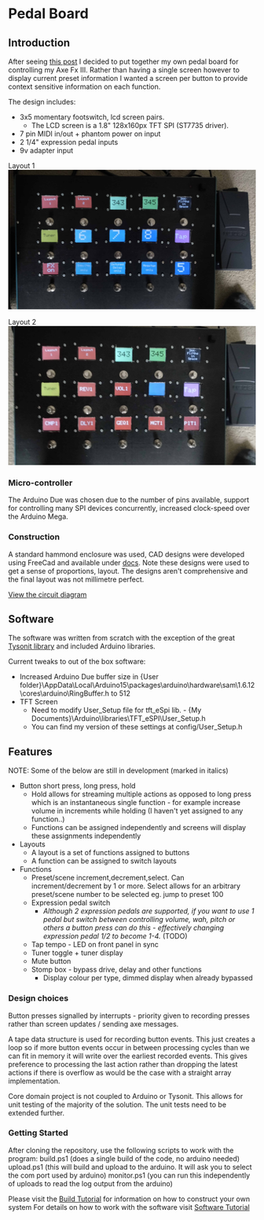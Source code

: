 # Pedal Board
## Introduction

After seeing [this post](https://forum.fractalaudio.com/threads/diy-axe-fx-foot-controller-for-50-open-project.119882) I decided to put together my own pedal board for controlling my Axe Fx III. Rather than having a single screen however to display current preset information I wanted a screen per button to provide context sensitive information on each function.

The design includes:
* 3x5 momentary footswitch, lcd screen pairs. 
  * The LCD screen is a 1.8" 128x160px TFT SPI (ST7735 driver). 
* 7 pin MIDI in/out + phantom power on input
* 2 1/4" expression pedal inputs
* 9v adapter input

Layout 1
![Layout 1](/docs/demo_layout_1.jpg)

Layout 2
![Layout 2](/docs/demo_layout_2.jpg)

### Micro-controller
The Arduino Due was chosen due to the number of pins available, support for controlling many SPI devices concurrently, increased clock-speed over the Arduino Mega.

### Construction
A standard hammond enclosure was used, CAD designs were developed using FreeCad and available under [docs](docs). Note these designs were used to get a sense of proportions, layout. The designs aren't comprehensive and the final layout was not millimetre perfect.

[View the circuit diagram](docs/schematic.png)

## Software
The software was written from scratch with the exception of the great [Tysonit library](https://forum.fractalaudio.com/threads/arduino-axe-fx-control-library.147477/) and included Arduino libraries.

Current tweaks to out of the box software:
* Increased Arduino Due buffer size in {User folder}\AppData\Local\Arduino15\packages\arduino\hardware\sam\1.6.12\cores\arduino\RingBuffer.h to 512
* TFT Screen 
    - Need to modify User_Setup file for tft_eSpi lib. - {My Documents}\Arduino\libraries\TFT_eSPI\User_Setup.h
    - You can find my version of these settings at config/User_Setup.h

## Features
NOTE: Some of the below are still in development (marked in italics)
* Button short press, long press, hold
  * Hold allows for streaming multiple actions as opposed to long press which is an instantaneous single function - for example increase volume in increments while holding (I haven't yet assigned to any function..)
  * Functions can be assigned independently and screens will display these assignments independently
* Layouts
  * A layout is a set of functions assigned to buttons
  * A function can be assigned to switch layouts
* Functions
  * Preset/scene increment,decrement,select. Can increment/decrement by 1 or more. Select allows for an arbitrary preset/scene number to be selected eg. jump to preset 100
  * Expression pedal switch
    * *Although 2 expression pedals are supported, if you want to use 1 pedal but switch between controlling volume, wah, pitch or others a button press can do this - effectively changing expression pedal 1/2 to become 1-4.* (TODO)
  * Tap tempo - LED on front panel in sync
  * Tuner toggle + tuner display
  * Mute button
  * Stomp box - bypass drive, delay and other functions
    * Display colour per type, dimmed display when already bypassed  

### Design choices
Button presses signalled by interrupts - priority given to recording presses rather than screen updates / sending axe messages. 

A tape data structure is used for recording button events. This just creates a loop so if more button events occur in between processing cycles than we can fit in memory it will write over the earliest recorded events. This gives preference to processing the last action rather than dropping the latest actions if there is overflow as would be the case with a straight array implementation.

Core domain project is not coupled to Arduino or Tysonit. This allows for unit testing of the majority of the solution. The unit tests need to be extended further.


### Getting Started
After cloning the repository, use the following scripts to work with the program:
build.ps1 (does a single build of the code, no arduino needed)
upload.ps1 (this will build and upload to the arduino. It will ask you to select the com port used by arduino)
monitor.ps1 (you can run this independently of uploads to read the log output from the arduino)

Please visit the [Build Tutorial](docs/tutorial.md) for information on how to construct your own system
For details on how to work with the software visit [Software Tutorial](docs/tutorial-software.md)

